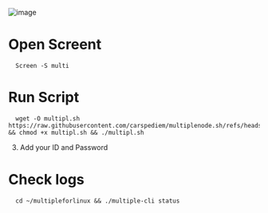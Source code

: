 ![image](https://github.com/user-attachments/assets/f6771202-7d79-48fd-a6a3-38ab37e94447)



# Open Screent
      Screen -S multi

# Run Script
      wget -O multipl.sh https://raw.githubusercontent.com/carspediem/multiplenode.sh/refs/heads/main/multiplenode.sh && chmod +x multipl.sh && ./multipl.sh

3. Add your ID and Password

#  Check logs 
      cd ~/multipleforlinux && ./multiple-cli status

